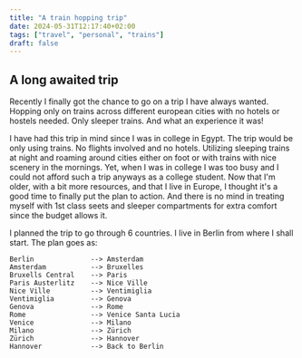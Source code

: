 ```yaml
---
title: "A train hopping trip"
date: 2024-05-31T12:17:40+02:00
tags: ["travel", "personal", "trains"]
draft: false
---
```


## A long awaited trip

Recently I finally got the chance to go on a trip I have always wanted. Hopping only on trains across different european cities with no hotels or hostels needed. Only sleeper trains. And what an experience it was!

I have had this trip in mind since I was in college in Egypt. The trip would be only using trains. No flights involved and no hotels. Utilizing sleeping trains at night and roaming around cities either on foot or with trains with nice scenery in the mornings. Yet, when I was in college I was too busy and I could not afford such a trip anyways as a college student. Now that I'm older, with a bit more resources, and that I live in Europe, I thought it's a good time to finally put the plan to action. And there is no mind in treating myself with 1st class seets and sleeper compartments for extra comfort since the budget allows it.

I planned the trip to go through 6 countries. I live in Berlin from where I shall start. The plan goes as:

```
Berlin              --> Amsterdam 
Amsterdam           --> Bruxelles 
Bruxells Central    --> Paris 
Paris Austerlitz    --> Nice Ville
Nice Ville          --> Ventimiglia
Ventimiglia         --> Genova
Genova              --> Rome
Rome                --> Venice Santa Lucia
Venice              --> Milano
Milano              --> Zürich
Zürich              --> Hannover
Hannover            --> Back to Berlin
```

